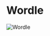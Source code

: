 # Wordle
![Wordle](https://github.com/user-attachments/assets/2541cb2a-be68-4d23-bf8d-334754332714)

